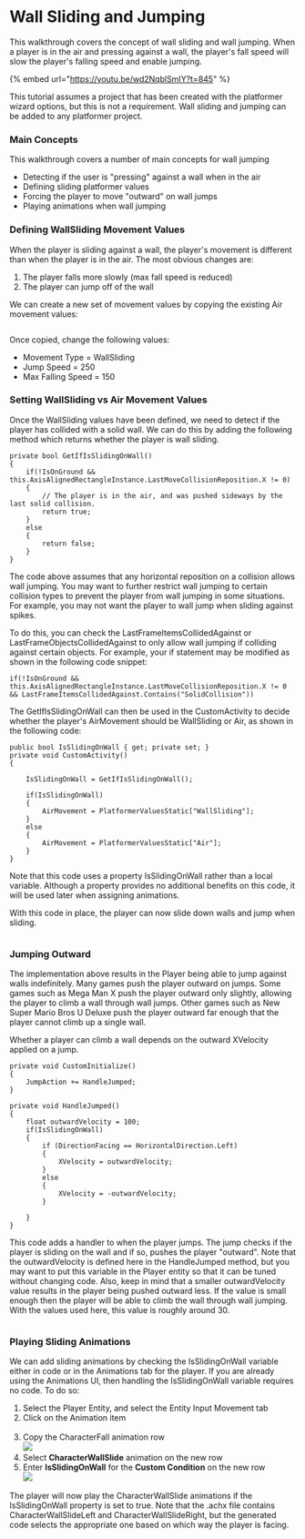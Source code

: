 # Wall Sliding and Jumping

This walkthrough covers the concept of wall sliding and wall jumping. When a player is in the air and pressing against a wall, the player's fall speed will slow the player's falling speed and enable jumping.

{% embed url="https://youtu.be/wd2NqblSmIY?t=845" %}

This tutorial assumes a project that has been created with the platformer wizard options, but this is not a requirement. Wall sliding and jumping can be added to any platformer project.

### Main Concepts

This walkthrough covers a number of main concepts for wall jumping

* Detecting if the user is "pressing" against a wall when in the air
* Defining sliding platformer values
* Forcing the player to move "outward" on wall jumps
* Playing animations when wall jumping

### Defining WallSliding Movement Values

When the player is sliding against a wall, the player's movement is different than when the player is in the air. The most obvious changes are:

1. The player falls more slowly (max fall speed is reduced)
2. The player can jump off of the wall

We can create a new set of movement values by copying the existing Air movement values:

<figure><img src="http://flatredball.com/wp-content/uploads/2023/10/img_6521c28cc726f.png" alt=""><figcaption></figcaption></figure>

Once copied, change the following values:

* Movement Type = WallSliding
* Jump Speed = 250
* Max Falling Speed = 150

### Setting WallSliding vs Air Movement Values

Once the WallSliding values have been defined, we need to detect if the player has collided with a solid wall. We can do this by adding the following method which returns whether the player is wall sliding.

```
private bool GetIfIsSlidingOnWall()
{
    if(!IsOnGround && this.AxisAlignedRectangleInstance.LastMoveCollisionReposition.X != 0)
    {
        // The player is in the air, and was pushed sideways by the last solid collision. 
        return true;
    }
    else
    {
        return false;
    }
}
```

The code above assumes that any horizontal reposition on a collision allows wall jumping. You may want to further restrict wall jumping to certain collision types to prevent the player from wall jumping in some situations. For example, you may not want the player to wall jump when sliding against spikes.

To do this, you can check the LastFrameItemsCollidedAgainst or LastFrameObjectsCollidedAgainst to only allow wall jumping if colliding against certain objects. For example, your if statement may be modified as shown in the following code snippet:

```
if(!IsOnGround && this.AxisAlignedRectangleInstance.LastMoveCollisionReposition.X != 0 && LastFrameItemsCollidedAgainst.Contains("SolidCollision"))
```

The GetIfIsSlidingOnWall can then be used in the CustomActivity to decide whether the player's AirMovement should be WallSliding or Air, as shown in the following code:

```
public bool IsSlidingOnWall { get; private set; }
private void CustomActivity()
{

    IsSlidingOnWall = GetIfIsSlidingOnWall();

    if(IsSlidingOnWall)
    {
        AirMovement = PlatformerValuesStatic["WallSliding"];
    }
    else
    {
        AirMovement = PlatformerValuesStatic["Air"];
    }
}
```

Note that this code uses a property IsSlidingOnWall rather than a local variable. Although a property provides no additional benefits on this code, it will be used later when assigning animations.

With this code in place, the player can now slide down walls and jump when sliding.

<figure><img src="../../.gitbook/assets/07_15 16 17.gif" alt=""><figcaption></figcaption></figure>

### Jumping Outward

The implementation above results in the Player being able to jump against walls indefinitely. Many games push the player outward on jumps. Some games such as Mega Man X push the player outward only slightly, allowing the player to climb a wall through wall jumps. Other games such as New Super Mario Bros U Deluxe push the player outward far enough that the player cannot climb up a single wall.

Whether a player can climb a wall depends on the outward XVelocity applied on a jump.

```
private void CustomInitialize()
{
    JumpAction += HandleJumped;
}

private void HandleJumped()
{
    float outwardVelocity = 100;
    if(IsSlidingOnWall)
    {
        if (DirectionFacing == HorizontalDirection.Left)
        {
            XVelocity = outwardVelocity;
        }
        else
        {
            XVelocity = -outwardVelocity;
        }

    }
}
```

This code adds a handler to when the player jumps. The jump checks if the player is sliding on the wall and if so, pushes the player "outward". Note that the outwardVelocity is defined here in the HandleJumped method, but you may want to put this variable in the Player entity so that it can be tuned without changing code. Also, keep in mind that a smaller outwardVelocity value results in the player being pushed outward less. If the value is small enough then the player will be able to climb the wall through wall jumping. With the values used here, this value is roughly around 30.

<figure><img src="../../.gitbook/assets/07_15 27 17.gif" alt=""><figcaption></figcaption></figure>

### Playing Sliding Animations

We can add sliding animations by checking the IsSlidingOnWall variable either in code or in the Animations tab for the player. If you are already using the Animations UI, then handling the IsSlidingOnWall variable requires no code. To do so:

1. Select the Player Entity, and select the Entity Input Movement tab
2. Click on the Animation item\
   <img src="http://flatredball.com/wp-content/uploads/2023/10/img_6521ce5b2ed06.png" alt="" data-size="original">
3. Copy the CharacterFall animation row\
   ![](<../../.gitbook/assets/image (2) (1) (1) (1) (1) (1) (1) (1) (1) (1) (1).png>)
4. Select **CharacterWallSlide** animation on the new row
5. Enter **IsSlidingOnWall** for the **Custom Condition** on the new row\
   ![](http://flatredball.com/wp-content/uploads/2023/10/img\_6521cf490bf72.png)

The player will now play the CharacterWallSlide animations if the IsSlidingOnWall property is set to true. Note that the .achx file contains CharacterWallSlideLeft and CharacterWallSlideRight, but the generated code selects the appropriate one based on which way the player is facing.

<figure><img src="../../.gitbook/assets/07_16 11 00 (1).gif" alt=""><figcaption></figcaption></figure>
